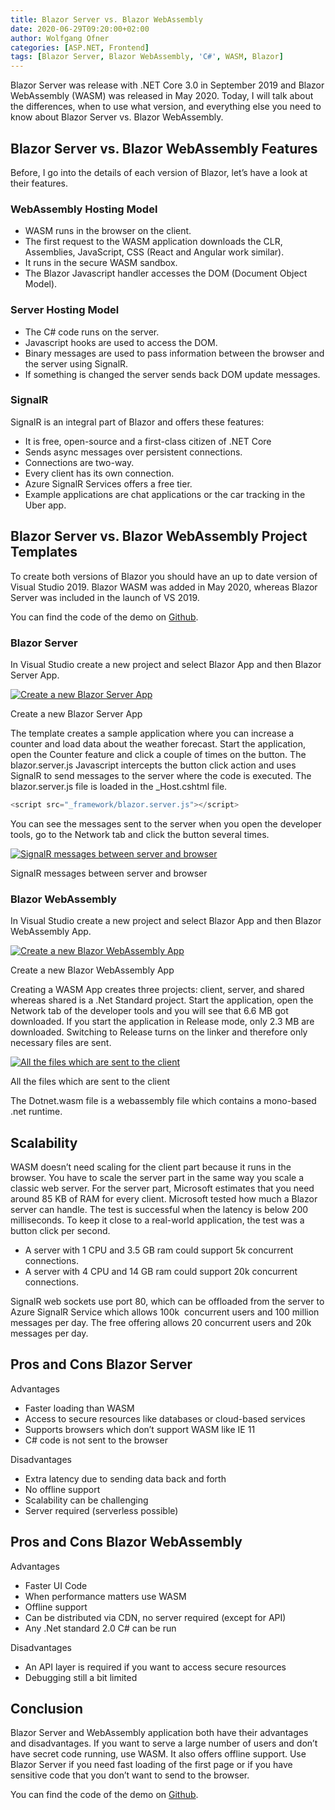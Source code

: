 ```yaml
---
title: Blazor Server vs. Blazor WebAssembly
date: 2020-06-29T09:20:00+02:00
author: Wolfgang Ofner
categories: [ASP.NET, Frontend]
tags: [Blazor Server, Blazor WebAssembly, 'C#', WASM, Blazor]
---
```

Blazor Server was release with .NET Core 3.0 in September 2019 and Blazor WebAssembly (WASM) was released in May 2020. Today, I will talk about the differences, when to use what version, and everything else you need to know about Blazor Server vs. Blazor WebAssembly.

## Blazor Server vs. Blazor WebAssembly Features

Before, I go into the details of each version of Blazor, let&#8217;s have a look at their features.

### WebAssembly Hosting Model

  * WASM runs in the browser on the client.
  * The first request to the WASM application downloads the CLR, Assemblies, JavaScript, CSS (React and Angular work similar).
  * It runs in the secure WASM sandbox.
  * The Blazor Javascript handler accesses the DOM (Document Object Model).

### Server Hosting Model

  * The C# code runs on the server.
  * Javascript hooks are used to access the DOM.
  * Binary messages are used to pass information between the browser and the server using SignalR.
  * If something is changed the server sends back DOM update messages.

### SignalR

SignalR is an integral part of Blazor and offers these features:

  * It is free, open-source and a first-class citizen of .NET Core
  * Sends async messages over persistent connections.
  * Connections are two-way.
  * Every client has its own connection.
  * Azure SignalR Services offers a free tier.
  * Example applications are chat applications or the car tracking in the Uber app.

## Blazor Server vs. Blazor WebAssembly Project Templates

To create both versions of Blazor you should have an up to date version of Visual Studio 2019. Blazor WASM was added in May 2020, whereas Blazor Server was included in the launch of VS 2019.

You can find the code of the demo on <a href="https://github.com/WolfgangOfner/Blazor-ServervsClient" target="_blank" rel="noopener noreferrer">Github</a>.

### Blazor Server

In Visual Studio create a new project and select Blazor App and then Blazor Server App.

<div class="col-12 col-sm-10 aligncenter">
  <a href="/assets/img/posts/2020/06/Create-a-new-Blazor-Server-App.jpg"><img loading="lazy" src="/assets/img/posts/2020/06/Create-a-new-Blazor-Server-App.jpg" alt="Create a new Blazor Server App" /></a>
  
  <p>
    Create a new Blazor Server App
  </p>
</div>

The template creates a sample application where you can increase a counter and load data about the weather forecast. Start the application, open the Counter feature and click a couple of times on the button. The blazor.server.js Javascript intercepts the button click action and uses SignalR to send messages to the server where the code is executed. The blazor.server.js file is loaded in the _Host.cshtml file.

```javascript  
<script src="_framework/blazor.server.js"></script>  
```

You can see the messages sent to the server when you open the developer tools, go to the Network tab and click the button several times.

<div class="col-12 col-sm-10 aligncenter">
  <a href="/assets/img/posts/2020/06/SignalR-messages-between-server-and-browser.png"><img loading="lazy" src="/assets/img/posts/2020/06/SignalR-messages-between-server-and-browser.png" alt="SignalR messages between server and browser" /></a>
  
  <p>
    SignalR messages between server and browser
  </p>
</div>

### Blazor WebAssembly

In Visual Studio create a new project and select Blazor App and then Blazor WebAssembly App.

<div class="col-12 col-sm-10 aligncenter">
  <a href="/assets/img/posts/2020/06/Create-a-new-Blazor-WebAssembly-App.png"><img loading="lazy" src="/assets/img/posts/2020/06/Create-a-new-Blazor-WebAssembly-App.png" alt="Create a new Blazor WebAssembly App" /></a>
  
  <p>
    Create a new Blazor WebAssembly App
  </p>
</div>

Creating a WASM App creates three projects: client, server, and shared whereas shared is a .Net Standard project. Start the application, open the Network tab of the developer tools and you will see that 6.6 MB got downloaded. If you start the application in Release mode, only 2.3 MB are downloaded. Switching to Release turns on the linker and therefore only necessary files are sent.

<div class="col-12 col-sm-10 aligncenter">
  <a href="/assets/img/posts/2020/06/All-the-files-which-are-sent-to-the-client.jpg"><img loading="lazy" src="/assets/img/posts/2020/06/All-the-files-which-are-sent-to-the-client.jpg" alt="All the files which are sent to the client" /></a>
  
  <p>
    All the files which are sent to the client
  </p>
</div>

The Dotnet.wasm file is a webassembly file which contains a mono-based .net runtime.

## Scalability

WASM doesn’t need scaling for the client part because it runs in the browser. You have to scale the server part in the same way you scale a classic web server. For the server part, Microsoft estimates that you need around 85 KB of RAM for every client. Microsoft tested how much a Blazor server can handle. The test is successful when the latency is below 200 milliseconds. To keep it close to a real-world application, the test was a button click per second.

  * A server with 1 CPU and 3.5 GB ram could support 5k concurrent connections.
  * A server with 4 CPU and 14 GB ram could support 20k concurrent connections.

SignalR web sockets use port 80, which can be offloaded from the server to Azure SignalR Service which allows 100k  concurrent users and 100 million messages per day. The free offering allows 20 concurrent users and 20k messages per day.

## Pros and Cons Blazor Server

Advantages

  * Faster loading than WASM
  * Access to secure resources like databases or cloud-based services
  * Supports browsers which don’t support WASM like IE 11
  * C# code is not sent to the browser

Disadvantages

  * Extra latency due to sending data back and forth
  * No offline support
  * Scalability can be challenging
  * Server required (serverless possible)

## Pros and Cons Blazor WebAssembly

Advantages

  * Faster UI Code
  * When performance matters use WASM
  * Offline support
  * Can be distributed via CDN, no server required (except for API)
  * Any .Net standard 2.0 C# can be run

Disadvantages

  * An API layer is required if you want to access secure resources
  * Debugging still a bit limited

## Conclusion

Blazor Server and WebAssembly application both have their advantages and disadvantages. If you want to serve a large number of users and don&#8217;t have secret code running, use WASM. It also offers offline support. Use Blazor Server if you need fast loading of the first page or if you have sensitive code that you don&#8217;t want to send to the browser.

You can find the code of the demo on <a href="https://github.com/WolfgangOfner/Blazor-ServervsClient" target="_blank" rel="noopener noreferrer">Github</a>.